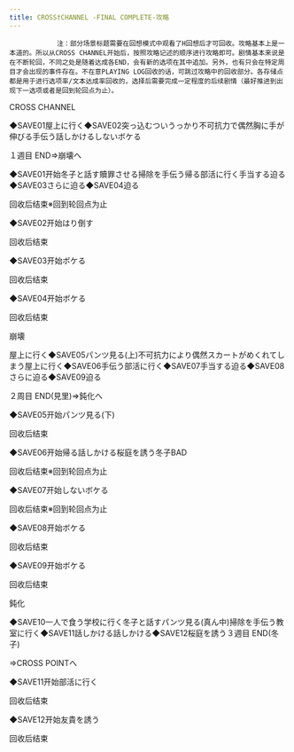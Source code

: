 ```yaml
---
title: CROSS†CHANNEL -FINAL COMPLETE-攻略
---
```


                注：部分场景标题需要在回想模式中观看了H回想后才可回收。攻略基本上是一本道的。所以从CROSS CHANNEL开始后，按照攻略记述的顺序进行攻略即可。剧情基本来说是在不断轮回，不同之处是随着达成各END，会有新的选项在其中追加。另外，也有只会在特定周目才会出现的事件存在。不在意PLAYING LOG回收的话，可跳过攻略中的回收部分。各存储点都是用于进行选项率/文本达成率回收的，选择后需要完成一定程度的后续剧情（最好推进到出现下一选项或者是回到轮回点为止）。

CROSS CHANNEL

◆SAVE01屋上に行く◆SAVE02突っ込むついうっかり不可抗力で偶然胸に手が伸びる手伝う話しかけるしないボケる

１週目 END⇒崩壊へ

◆SAVE01开始冬子と話す贖罪させる掃除を手伝う帰る部活に行く手当する迫る◆SAVE03さらに迫る◆SAVE04迫る

回收后结束※回到轮回点为止

◆SAVE02开始はり倒す

回收后结束

◆SAVE03开始ボケる

回收后结束

◆SAVE04开始ボケる

回收后结束

崩壊

屋上に行く◆SAVE05パンツ見る(上)不可抗力により偶然スカートがめくれてしまう屋上に行く◆SAVE06手伝う部活に行く◆SAVE07手当する迫る◆SAVE08さらに迫る◆SAVE09迫る

２周目 END(見里)⇒鈍化へ

◆SAVE05开始パンツ見る(下)

回收后结束

◆SAVE06开始帰る話しかける桜庭を誘う冬子BAD

回收后结束※回到轮回点为止

◆SAVE07开始しないボケる

回收后结束※回到轮回点为止

◆SAVE08开始ボケる

回收后结束

◆SAVE09开始ボケる

回收后结束

鈍化

◆SAVE10一人で食う学校に行く冬子と話すパンツ見る(真ん中)掃除を手伝う教室に行く◆SAVE11話しかける話しかける◆SAVE12桜庭を誘う３週目 END(冬子)

⇒CROSS POINTへ

◆SAVE11开始部活に行く

回收后结束

◆SAVE12开始友貴を誘う

回收后结束


              
